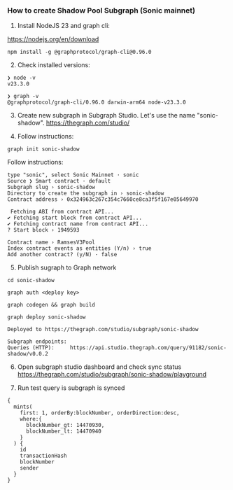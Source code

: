 ### How to create Shadow Pool Subgraph (Sonic mainnet)

1. Install NodeJS 23 and graph cli:

https://nodejs.org/en/download

```shell
npm install -g @graphprotocol/graph-cli@0.96.0
```
2. Check installed versions:
```shell
❯ node -v
v23.3.0

❯ graph -v
@graphprotocol/graph-cli/0.96.0 darwin-arm64 node-v23.3.0
```
3. Create new subgraph in Subgraph Studio. Let's use the name "sonic-shadow".
https://thegraph.com/studio/

4. Follow instructions:
```shell
graph init sonic-shadow
```

Follow instructions:
```shell
type "sonic", select Sonic Mainnet · sonic
Source ❯ Smart contract · default
Subgraph slug › sonic-shadow
Directory to create the subgraph in › sonic-shadow
Contract address › 0x324963c267c354c7660ce8ca3f5f167e05649970

 Fetching ABI from contract API...
✔ Fetching start block from contract API...
✔ Fetching contract name from contract API...
? Start block › 1949593

Contract name › RamsesV3Pool
Index contract events as entities (Y/n) › true
Add another contract? (y/N) · false
```

5. Publish sugraph to Graph network
```shell
cd sonic-shadow

graph auth <deploy key>

graph codegen && graph build

graph deploy sonic-shadow
```

```shell
Deployed to https://thegraph.com/studio/subgraph/sonic-shadow

Subgraph endpoints:
Queries (HTTP):     https://api.studio.thegraph.com/query/91182/sonic-shadow/v0.0.2
```

6. Open subgraph studio dashboard and check sync status
https://thegraph.com/studio/subgraph/sonic-shadow/playground

7. Run test query is subgraph is synced
```
{
  mints(
    first: 1, orderBy:blockNumber, orderDirection:desc,
    where:{
      blockNumber_gt: 14470930,
      blockNumber_lt: 14470940
    }
  ) {
    id
    transactionHash
    blockNumber
    sender
  }
}
```
